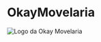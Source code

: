 # OkayMovelaria
![Logo da Okay Movelaria](https://www.okaymovelaria.com/images/logo-okay-final-112x72.png)
